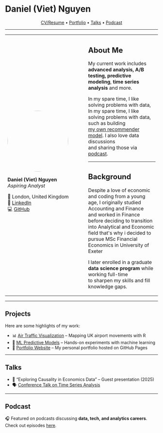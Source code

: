 # Daniel (Viet) Nguyen

<p align="center">
  <a href="#about-me">CV/Resume</a> •
  <a href="#projects">Portfolio</a> •
  <a href="#talks">Talks</a> •
  <a href="#podcast">Podcast</a>
</p>

---

<table>
<tr>
<td width="250">

<img src="https://your-photo-link.jpg" width="200" style="border-radius:50%;"/>

**Daniel (Viet) Nguyen**  
_Aspiring Analyst_  

📍 London, United Kingdom  
🔗 [LinkedIn](https://www.linkedin.com/in/your-link)  
💻 [GitHub](https://github.com/your-username)  

</td>
<td>

## About Me  

My current work includes **advanced analysis, A/B testing, predictive modeling**, **time series analysis** and more.  

In my spare time, I like solving problems with data,
In my spare time, I like solving problems with data, such as building  
[my own recommender model](https://example.com). I also love data discussions  
and sharing those via [podcast](https://example.com).  

---

## Background  

Despite a love of economic and coding from a young age, I originally studied Accounting and Finance  
and worked in Finance before deciding to transition into Analytical and Economic field that's why i decided to pursue MSc Financial Economics in University of Exeter

I later enrolled in a graduate **data science program** while working full-time  
to sharpen my skills and fill knowledge gaps.  

</td>
</tr>
</table>

---

## Projects  

Here are some highlights of my work:  

- 📊 [Air Traffic Visualization](https://github.com/your-username/uk-airports) – Mapping UK airport movements with R  
- 🤖 [ML Predictive Models](https://github.com/your-username/ml-models) – Hands-on experiments with machine learning  
- 📝 [Portfolio Website](https://your-username.github.io/) – My personal portfolio hosted on GitHub Pages  

---

## Talks  

- 🎤 “Exploring Causality in Economics Data” – Guest presentation (2025)  
- 🗣️ [Conference Talk on Time Series Analysis](https://example.com)  

---

## Podcast  

🎧 Featured on podcasts discussing **data, tech, and analytics careers**.  
Check out episodes [here](https://example.com).  
